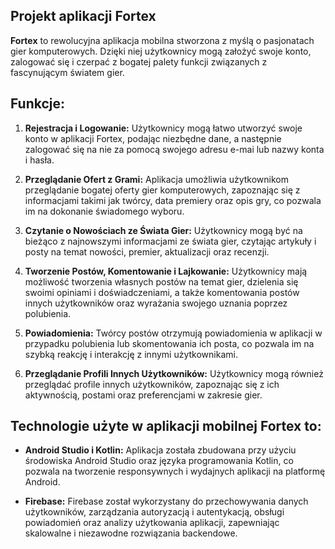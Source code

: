## Projekt aplikacji Fortex

**Fortex** to rewolucyjna aplikacja mobilna stworzona z myślą o pasjonatach gier komputerowych. Dzięki niej użytkownicy mogą założyć swoje konto, zalogować się i czerpać z bogatej palety funkcji związanych z fascynującym światem gier.

## Funkcje:

1. **Rejestracja i Logowanie:** Użytkownicy mogą łatwo utworzyć swoje konto w aplikacji Fortex, podając niezbędne dane, a następnie zalogować się na nie za pomocą swojego adresu e-mai lub nazwy konta i hasła.

2. **Przeglądanie Ofert z Grami:** Aplikacja umożliwia użytkownikom przeglądanie bogatej oferty gier komputerowych, zapoznając się z informacjami takimi jak twórcy, data premiery oraz opis gry, co pozwala im na dokonanie świadomego wyboru.

3. **Czytanie o Nowościach ze Świata Gier:** Użytkownicy mogą być na bieżąco z najnowszymi informacjami ze świata gier, czytając artykuły i posty na temat nowości, premier, aktualizacji oraz recenzji.

4. **Tworzenie Postów, Komentowanie i Lajkowanie:** Użytkownicy mają możliwość tworzenia własnych postów na temat gier, dzielenia się swoimi opiniami i doświadczeniami, a także komentowania postów innych użytkowników oraz wyrażania swojego uznania poprzez polubienia.

5. **Powiadomienia:** Twórcy postów otrzymują powiadomienia w aplikacji w przypadku polubienia lub skomentowania ich posta, co pozwala im na szybką reakcję i interakcję z innymi użytkownikami.

6. **Przeglądanie Profili Innych Użytkowników:** Użytkownicy mogą również przeglądać profile innych użytkowników, zapoznając się z ich aktywnością, postami oraz preferencjami w zakresie gier.

## Technologie użyte w aplikacji mobilnej Fortex to:

- **Android Studio i Kotlin:** Aplikacja została zbudowana przy użyciu środowiska Android Studio oraz języka programowania Kotlin, co pozwala na tworzenie responsywnych i wydajnych aplikacji na platformę Android.

- **Firebase:** Firebase został wykorzystany do przechowywania danych użytkowników, zarządzania autoryzacją i autentykacją, obsługi powiadomień oraz analizy użytkowania aplikacji, zapewniając skalowalne i niezawodne rozwiązania backendowe.
